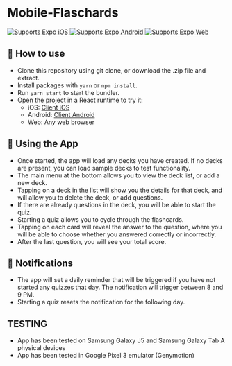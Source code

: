# Mobile-Flaschards

<p>
  <!-- iOS -->
  <a href="https://itunes.apple.com/app/apple-store/id982107779">
    <img alt="Supports Expo iOS" longdesc="Supports Expo iOS" src="https://img.shields.io/badge/iOS-4630EB.svg?style=flat-square&logo=APPLE&labelColor=999999&logoColor=fff" />
  </a>
  <!-- Android -->
  <a href="https://play.google.com/store/apps/details?id=host.exp.exponent&referrer=blankexample">
    <img alt="Supports Expo Android" longdesc="Supports Expo Android" src="https://img.shields.io/badge/Android-4630EB.svg?style=flat-square&logo=ANDROID&labelColor=A4C639&logoColor=fff" />
  </a>
  <!-- Web -->
  <a href="https://docs.expo.io/workflow/web/">
    <img alt="Supports Expo Web" longdesc="Supports Expo Web" src="https://img.shields.io/badge/web-4630EB.svg?style=flat-square&logo=GOOGLE-CHROME&labelColor=4285F4&logoColor=fff" />
  </a>
</p>

## 🚀 How to use

- Clone this repository using git clone, or download the .zip file and extract.
- Install packages with `yarn` or `npm install`.
- Run `yarn start` to start the bundler.
- Open the project in a React runtime to try it:
  - iOS: [Client iOS](https://itunes.apple.com/app/apple-store/id982107779)
  - Android: [Client Android](https://play.google.com/store/apps/details?id=host.exp.exponent&referrer=blankexample)
  - Web: Any web browser
## 📝 Using the App

- Once started, the app will load any decks you have created. If no decks are present, you can load sample decks to test functionality.
- The main menu at the bottom allows you to view the deck list, or add a new deck.
- Tapping on a deck in the list will show you the details for that deck, and will allow you to delete the deck, or add questions.
- If there are already questions in the deck, you will be able to start the quiz.
- Starting a quiz allows you to cycle through the flashcards.
- Tapping on each card will reveal the answer to the question, where you will be able to choose whether you answered correctly or incorrectly.
- After the last question, you will see your total score.


## 🔔 Notifications

- The app will set a daily reminder that will be triggered if you have not started any quizzes that day. The notification will trigger between 8 and 9 PM.
- Starting a quiz resets the notification for the following day.

## TESTING

- App has been tested on Samsung Galaxy J5 and Samsung Galaxy Tab A physical devices
- App has been tested in Google Pixel 3 emulator (Genymotion)